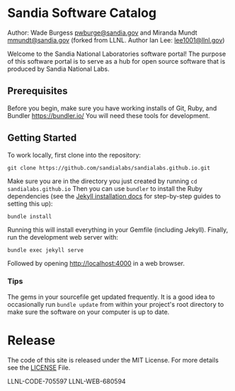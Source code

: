 # Sandia Software Catalog

Author: Wade Burgess <pwburge@sandia.gov> and Miranda Mundt <mmundt@sandia.gov> (forked from LLNL. Author Ian Lee: <lee1001@llnl.gov>)

Welcome to the Sandia National Laboratories software portal! The purpose of this software portal is to serve as a hub for open source software that is produced by Sandia National Labs.

## Prerequisites

Before you begin, make sure you have working installs of Git, Ruby, and Bundler <https://bundler.io/> You will need these tools for development.

## Getting Started

To work locally, first clone into the repository:

```
git clone https://github.com/sandialabs/sandialabs.github.io.git
```

Make sure you are in the directory you just created by running `cd sandialabs.github.io` Then you can use `bundler` to install the Ruby dependencies (see the [Jekyll installation docs](https://jekyllrb.com/docs/installation/) for step-by-step guides to setting this up):

```
bundle install
```

Running this will install everything in your Gemfile (including Jekyll). Finally, run the development web server with:

```
bundle exec jekyll serve
```

Followed by opening <http://localhost:4000> in a web browser.

### Tips

The gems in your sourcefile get updated frequently. It is a good idea to occasionally run `bundle update` from within your project's root directory to make sure the software on your computer is up to date.


# Release

The code of this site is released under the MIT License. For more details see the
[LICENSE](LICENSE) File.

LLNL-CODE-705597
LLNL-WEB-680594
